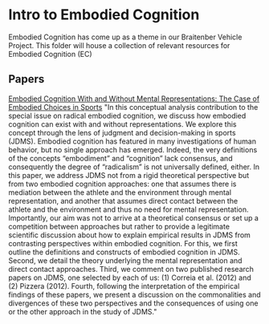 # Intro to Embodied Cognition
Embodied Cognition has come up as a theme in our Braitenber Vehicle Project. This folder will house a collection of relevant resources for Embodied Cognition (EC)

## Papers
[Embodied Cognition With and Without Mental Representations: The Case of Embodied Choices in Sports](https://www.frontiersin.org/articles/10.3389/fpsyg.2019.01825/full)
"In this conceptual analysis contribution to the special issue on radical embodied cognition, we discuss how embodied cognition can exist with and without representations. We explore this concept through the lens of judgment and decision-making in sports (JDMS). Embodied cognition has featured in many investigations of human behavior, but no single approach has emerged. Indeed, the very definitions of the concepts “embodiment” and “cognition” lack consensus, and consequently the degree of “radicalism” is not universally defined, either. In this paper, we address JDMS not from a rigid theoretical perspective but from two embodied cognition approaches: one that assumes there is mediation between the athlete and the environment through mental representation, and another that assumes direct contact between the athlete and the environment and thus no need for mental representation. Importantly, our aim was not to arrive at a theoretical consensus or set up a competition between approaches but rather to provide a legitimate scientific discussion about how to explain empirical results in JDMS from contrasting perspectives within embodied cognition. For this, we first outline the definitions and constructs of embodied cognition in JDMS. Second, we detail the theory underlying the mental representation and direct contact approaches. Third, we comment on two published research papers on JDMS, one selected by each of us: (1) Correia et al. (2012) and (2) Pizzera (2012). Fourth, following the interpretation of the empirical findings of these papers, we present a discussion on the commonalities and divergences of these two perspectives and the consequences of using one or the other approach in the study of JDMS."
